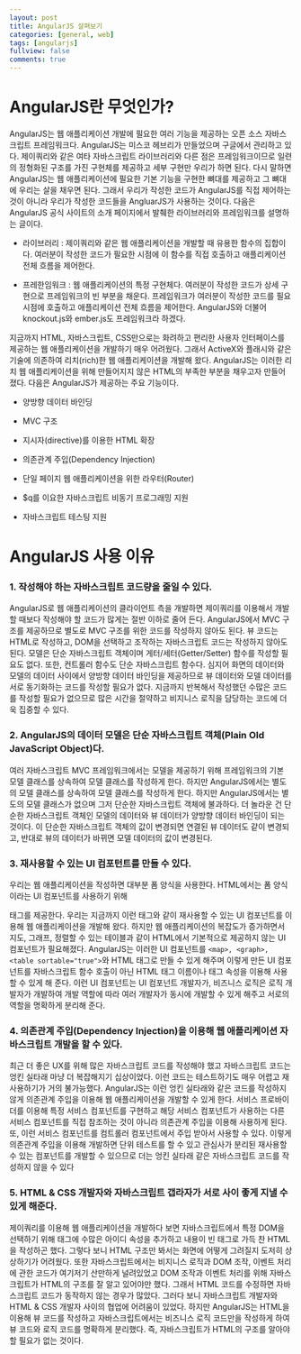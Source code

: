 ```yaml
---
layout: post
title: AngularJS 살펴보기
categories: [general, web]
tags: [angularjs]
fullview: false
comments: true
---
```


# AngularJS란 무엇인가?
AngularJS는 웹 애플리케이션 개발에 필요한 여러 기능을 제공하는 오픈 소스 자바스크립트 프레임워크다. AngularJS는 미스코 헤브리가
만들었으며 구글에서 관리하고 있다. 제이쿼리와 같은 여타 자바스크립트 라이브러리와 다른 점은 프레임워크이므로 일련의 정형화된 구조를 가진
구현체를 제공하고 세부 구현만 우리가 하면 된다. 다시 말하면 AngularJS는 웹 애플리케이션에 필요한 기본 기능을 구현한 뼈대를 제공하고
그 뼈대에 우리는 살을 채우면 된다. 그래서 우리가 작성한 코드가 AngularJS를 직접 제어하는 것이 아니라 우리가 작성한 코드들을 AngluarJS가
사용하는 것이다. 다음은 AngularJS 공식 사이트의 소개 페이지에서 발췌한 라이브러리와 프레임워크를 설명하는 글이다.

* 라이브러리 : 제이쿼리와 같은 웹 애플리케이션을 개발할 때 유용한 함수의 집합이다. 여러분이 작성한 코드가 필요한 시점에 이 함수를 직접
 호출하고 애플리케이션 전체 흐름을 제어한다.

* 프레한임워크 : 웹 애플리케이션의 특정 구현체다. 여러분이 작성한 코드가 상세 구현으로 프레임워크의 빈 부분을 채운다. 프레임워크가 여러분이
 작성한 코드를 필요 시점에 호출하고 애플리케이션 전체 흐름을 제어한다. AngularJS와 더불어 knockout.js와 ember.js도 프레임워크라
 하겠다.

지금까지 HTML, 자바스크립트, CSS만으로는 화려하고 편리한 사용자 인터페이스를 제공하는 웹 애플리케이션을 개발하기 매우 어려웠다. 그래서
ActiveX와 플래시와 같은 기술에 의존하여 리치(rich)한 웹 애플리케이션을 개발해 왔다. AngularJS는 이러한 리치 웹 애플리케이션을 위해
만들어지지 않은 HTML의 부족한 부분을 채우고자 만들어졌다. 다음은 AngularJS가 제공하는 주요 기능이다.

* 양방향 데이터 바인딩

* MVC 구조

* 지시자(directive)를 이용한 HTML 확장

* 의존관계 주입(Dependency Injection)

* 단일 페이지 웹 애플리케이션을 위한 라우터(Router)

* $q를 이요한 자바스크립트 비동기 프로그래밍 지원

* 자바스크립트 테스팅 지원



# AngularJS 사용 이유

### 1. 작성해야 하는 자바스크립트 코드량을 줄일 수 있다.
AngularJS로 웹 애플리케이션의 클라이언트 측을 개발하면 제이쿼리를 이용해서 개발할 때보다 작성해야 할 코드가 많게는 절반 이하로 줄어 든다.
AngularJS에서 MVC 구조를 제공하므로 별도로 MVC 구조를 위한 코드를 작성하지 않아도 된다. 뷰 코드는 HTML로 작성하고, DOM을 선택하고
조작하는 자바스크립트 코드는 작성하지 않아도 된다. 모델은 단순 자바스크립트 객체이며 게터/세터(Getter/Setter) 함수를 작성할 필요도 없다.
또한, 컨트롤러 함수도 단순 자바스크립트 함수다. 심지어 화면의 데이터와 모델의 데이터 사이에서 양방향 데이터 바인딩을 제공하므로 뷰 데이터와
모델 데이터를 서로 동기화하는 코드를 작성할 필요가 없다. 지금까지 반복해서 작성했던 수많은 코드를 작성할 필요가 없으므로 많은 시간을 절약하고
비지니스 로직을 담당하는 코드에 더욱 집중할 수 있다.

### 2. AngularJS의 데이터 모델은 단순 자바스크립트 객체(Plain Old JavaScript Object)다.
여러 자바스크립트 MVC 프레임워크에서는 모델을 제공하기 위해 프레임워크의 기본 모델 클래스를 상속하여 모델 클래스를 작성하게 한다. 하지만
AngularJS에서는 별도의 모델 클래스를 상속하여 모델 클래스를 작성하게 한다. 하지만 AngularJS에서는 별도의 모델 클래스가 없으며 그저
단순한 자바스크립트 객체에 불과하다. 더 놀라운 건 단순한 자바스크립트 객체인 모델의 데이터와 뷰 데이터가 양방향 데이터 바인딩이 되는 것이다.
이 단순한 자바스크립트 객체의 값이 변경되면 연결된 뷰 데이터도 같이 변경되고, 반대로 뷰의 데이터가 바뀌면 모델 데이터의 값이 변경된다.

### 3. 재사용할 수 있는 UI 컴포턴트를 만들 수 있다.
우리는 웹 애플리케이션을 작성하면 대부분 폼 양식을 사용한다. HTML에서는 폼 양식이라는 UI 컴포넌트를 사용하기 위해 <form> 태그를 제공한다.
우리는 지금까지 이런 <form> 태그와 같이 재사용할 수 있는 UI 컴포넌트를 이용해 웹 애플리케이션을 개발해 왔다. 하지만 웹 애플리케이션의 복잡도가
증가하면서 지도, 그래프, 정렬할 수 있는 테이블과 같이 HTML에서 기본적으로 제공하지 않는 UI 컴포넌트가 필요해졌다. AngularJS는 이러한 UI
컴포넌트를 `<map>, <graph>, <table sortable="true">`와 HTML 태그로 만들 수 있게 해주며 이렇게 만든 UI 컴포넌트를 자바스크립트
함수 호출이 아닌 HTML 태그 이름이나 태그 속성을 이용해 사용할 수 있게 해 준다. 이런 UI 컴포넌트는 UI 컴포넌트 개발자가, 비즈니스 로직은
로직 개발자가 개발하여 개발 역할에 따라 여러 개발자가 동시에 개발할 수 있게 해주고 서로의 역할을 명확하게 분리해 준다.

### 4. 의존관계 주입(Dependency Injection)을 이용해 웹 애플리케이션 자바스크립트 개발을 할 수 있다.
최근 더 좋은 UX를 위해 많은 자바스크립트 코드를 작성해야 했고 자바스크립트 코드는 엉킨 실타래 마냥 더 복잡해지기 십상이었다. 이런 코드는 테스트하기도
매우 어렵고 재사용하기가 거의 불가능했다. AngularJS는 이런 엉킨 실타래와 같은 코드를 작성하지 않게 의존관계 주입을 이용해 웹 애플리케이션을
개발할 수 있게 한다. 서비스 프로바이더를 이용해 특정 서비스 컴포넌트를 구현하고 해당 서비스 컴포넌트가 사용하는 다른 서비스 컴포넌트를 직접
참조하는 것이 아니라 의존관계 주입을 이용해 사용하게 된다. 또, 이런 서비스 컴포넌트를 컴트롤러 컴포넌트에서 주입 받아서 사용할 수 있다.
이렇게 의존관계 주입을 이용해 개발하면 단위 테스트를 할 수 있고 관심사가 분리된 재사용할 수 있는 컴포넌트를 개발할 수 있으므로 더는 엉킨
실타래 같은 자바스크립트 코드를 작성하지 않을 수 있다

### 5. HTML & CSS 개발자와 자바스크립트 갭라자가 서로 사이 좋게 지낼 수 있게 해준다.
제이쿼리를 이용해 웹 애플리케이션을 개발하다 보면 자바스크립트에서 특정 DOM을 선택하기 위해 태그에 수많은 아이디 속성을 추가하고 내용이 빈 태그로
가득 찬 HTML을 작성하곤 했다. 그렇다 보니 HTML 구조만 봐서는 화면에 어떻게 그려질지 도저히 상상하기가 어려웠다. 또한 자바스크립트에서는
비지니스 로직과 DOM 조작, 이벤트 처리에 관한 코드가 여기저기 산만하게 널려있었고 DOM 조작과 이벤트 처리를 위해 자바스크립트가 HTML의 구조를
잘 알고 있어야만 했다. 그래서 HTML 코드를 수정하면 자바스크립트 코드가 동작하지 않는 경우가 많았다. 그러다 보니 자바스크립트 개발자와
HTML & CSS 개발자 사이의 협업에 어려움이 있었다. 하지만 AngularJS는 HTML을 이용해 뷰 코드를 작성하고 자바스크립트에서는 비즈니스
로직 코드만을 작성하게 하여 뷰 코드와 로직 코드를 명확하게 분리했다. 즉, 자바스크립트가 HTML의 구조를 알아야 할 필요가 없는 것이다.
